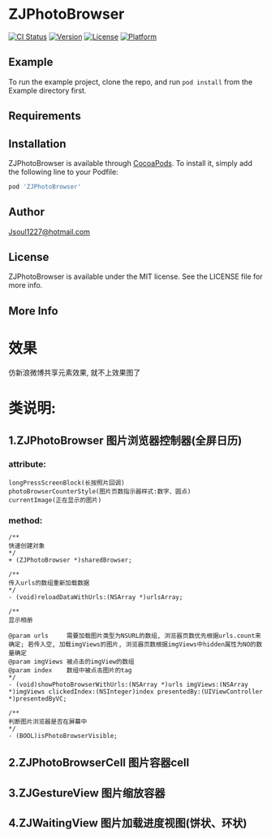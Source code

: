 # ZJPhotoBrowser

[![CI Status](http://img.shields.io/travis/281925019@qq.com/ZJPhotoBrowser.svg?style=flat)](https://travis-ci.org/281925019@qq.com/ZJPhotoBrowser)
[![Version](https://img.shields.io/cocoapods/v/ZJPhotoBrowser.svg?style=flat)](http://cocoapods.org/pods/ZJPhotoBrowser)
[![License](https://img.shields.io/cocoapods/l/ZJPhotoBrowser.svg?style=flat)](http://cocoapods.org/pods/ZJPhotoBrowser)
[![Platform](https://img.shields.io/cocoapods/p/ZJPhotoBrowser.svg?style=flat)](http://cocoapods.org/pods/ZJPhotoBrowser)

## Example

To run the example project, clone the repo, and run `pod install` from the Example directory first.

## Requirements

## Installation

ZJPhotoBrowser is available through [CocoaPods](http://cocoapods.org). To install
it, simply add the following line to your Podfile:

```ruby
pod 'ZJPhotoBrowser'
```

## Author

Jsoul1227@hotmail.com

## License

ZJPhotoBrowser is available under the MIT license. See the LICENSE file for more info.

## More Info
# 效果

仿新浪微博共享元素效果, 就不上效果图了

# 类说明:

##     1.ZJPhotoBrowser 图片浏览器控制器(全屏日历)
### attribute:

```
longPressScreenBlock(长按照片回调)
photoBrowserCounterStyle(图片页数指示器样式:数字、圆点)
currentImage(正在显示的图片)
```

### method:

```
/**
快速创建对象
*/
+ (ZJPhotoBrowser *)sharedBrowser;

/**
传入urls的数组重新加载数据
*/
- (void)reloadDataWithUrls:(NSArray *)urlsArray;

/**
显示相册

@param urls     需要加载图片类型为NSURL的数组, 浏览器页数优先根据urls.count来确定; 若传入空, 加载imgViews的图片, 浏览器页数根据imgViews中hidden属性为NO的数量确定
@param imgViews 被点击的imgView的数组
@param index    数组中被点击图片的tag
*/
- (void)showPhotoBrowserWithUrls:(NSArray *)urls imgViews:(NSArray *)imgViews clickedIndex:(NSInteger)index presentedBy:(UIViewController *)presentedByVC;

/**
判断图片浏览器是否在屏幕中
*/
- (BOOL)isPhotoBrowserVisible;
```

##     2.ZJPhotoBrowserCell 图片容器cell
##     3.ZJGestureView 图片缩放容器
##     4.ZJWaitingView 图片加载进度视图(饼状、环状)


